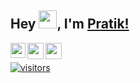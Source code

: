 ## Hey <img src="https://github.com/TheDudeThatCode/TheDudeThatCode/blob/master/Assets/Hi.gif" width="29px">, I'm [Pratik!](https://pratik-ramteke.github.io) 

<a href="https://www.linkedin.com/in/pratik-ramteke-90ba52195/">
  <img align="left" width="24px" src="https://cdn.jsdelivr.net/npm/simple-icons@v3/icons/linkedin.svg"  />
</a>
<a href="https://twitter.com/Pratik-Ramteke">
  <img align="left" width="26px" src="https://cdn.jsdelivr.net/npm/simple-icons@v3/icons/twitter.svg" />
</a>
<a href="mailto:pratikramteke222@gmail.com">
  <img align="left" width="26px" src="https://cdn.jsdelivr.net/npm/simple-icons@v3/icons/gmail.svg" />
  <br>
  
![visitors](https://visitor-badge.glitch.me/badge?page_id=pratikramteke.pratikramteke)

